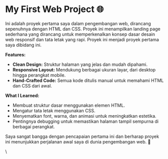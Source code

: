 



# My First Web Project 🌐  
 
Ini adalah proyek pertama saya dalam pengembangan web, dirancang sepenuhnya dengan HTML dan CSS. Proyek ini menampilkan landing page sederhana yang dirancang untuk memperkenalkan konsep dasar desain web responsif dan tata letak yang rapi.  Proyek ini menjadi proyek pertama saya dibidang ini.  

**Features:**  
- **Clean Design:** Struktur halaman yang jelas dan mudah dipahami.  
- **Responsive Layout:** Mendukung berbagai ukuran layar, dari desktop hingga perangkat mobile.  
- **Hand-Crafted Code:** Semua kode ditulis manual untuk memahami HTML dan CSS dari awal.  

**What I Learned:**  
- Membuat struktur dasar menggunakan elemen HTML.  
- Mengatur tata letak menggunakan CSS.
- Menyematkan font, warna, dan animasi untuk meningkatkan estetika.  
- Pentingnya debugging untuk memastikan halaman tampil sempurna di berbagai perangkat.  


Saya sangat bangga dengan pencapaian pertama ini dan berharap proyek ini menunjukkan perjalanan awal saya di dunia pengembangan web. 🚀  

\
